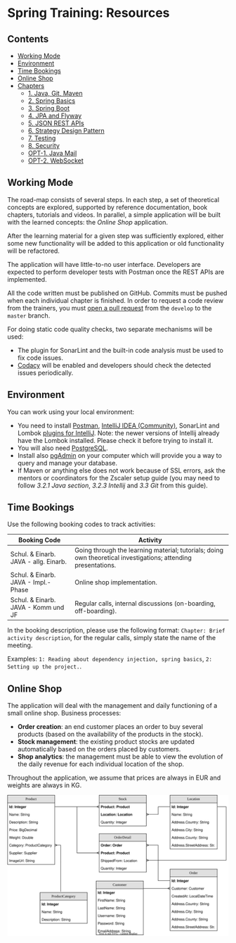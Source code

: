 # Spring Training: Resources

## Contents

 - [Working Mode](#working-mode)
 - [Environment](#environment)
 - [Time Bookings](#time-bookings)
 - [Online Shop](#online-shop)
 - [Chapters](#chapters)
   * [1. Java, Git, Maven](https://github.com/msg-CareerPaths/spring-training/blob/career-start-2023/chapters/100-java-maven.md)
   * [2. Spring Basics](https://github.com/msg-CareerPaths/spring-training/blob/career-start-2023/chapters/200-spring-basics.md)
   * [3. Spring Boot](https://github.com/msg-CareerPaths/spring-training/blob/career-start-2023/chapters/300-spring-boot.md)
   * [4. JPA and Flyway](https://github.com/msg-CareerPaths/spring-training/blob/career-start-2023/chapters/400-jpa-and-flyway.md)
   * [5. JSON REST APIs](https://github.com/msg-CareerPaths/spring-training/blob/career-start-2023/chapters/500-json-rest-apis.md)
   * [6. Strategy Design Pattern](https://github.com/msg-CareerPaths/spring-training/blob/career-start-2023/chapters/600-strategy-design-pattern.md)
   * [7. Testing](https://github.com/msg-CareerPaths/spring-training/blob/career-start-2023/chapters/800-testing.md)
   * [8. Security](https://github.com/msg-CareerPaths/spring-training/blob/career-start-2023/chapters/opt-300-oauth.md)
   * [OPT-1. Java Mail](https://github.com/msg-CareerPaths/spring-training/blob/career-start-2023/chapters/opt-700-java-mail.md)
   * [OPT-2. WebSocket](https://github.com/msg-CareerPaths/spring-training/blob/career-start-2023/chapters/opt-800-websocket.md)

## Working Mode

The road-map consists of several steps. In each step, a set of theoretical concepts are explored, supported by reference documentation, book chapters, tutorials and videos. In parallel, a simple application will be built with the learned concepts: the *Online Shop* application.

After the learning material for a given step was sufficiently explored, either some new functionality will be added to this application or old functionality will be refactored.

The application will have little-to-no user interface. Developers are expected to perform developer tests with Postman once the REST APIs are implemented.

All the code written must be published on GitHub. Commits must be pushed when each individual chapter is finished. In order to request a code review from the trainers, you must [open a pull request](https://help.github.com/en/articles/creating-a-pull-request) from the `develop` to the `master` branch.

For doing static code quality checks, two separate mechanisms will be used:
 - The plugin for SonarLint and the built-in code analysis must be used to fix code issues.
 - [Codacy](https://www.codacy.com/) will be enabled and developers should check the detected issues periodically. 

## Environment

You can work using your local environment:
 - You need to install [Postman](https://www.getpostman.com/apps), [IntelliJ IDEA (Community)](https://www.jetbrains.com/idea/download/#section=windows), SonarLint and Lombok [plugins for IntelliJ](https://www.jetbrains.com/help/idea/managing-plugins.html#install_plugin_from_repo). Note: the newer versions of Intellij already have the Lombok installed. Please check it before trying to install it.
 - You will also need [PostgreSQL](https://www.enterprisedb.com/downloads/postgres-postgresql-downloads).
 - Install also [pgAdmin](https://www.sqlshack.com/an-overview-of-pgadmin-postgresql-management-tool/) on your computer which will provide you a way to query and manage your database.
 - If Maven or anything else does not work because of SSL errors, ask the mentors or coordinators for the Zscaler setup guide (you may need to follow _3.2.1 Java section_, _3.2.3 Intellij_ and _3.3 Git_ from this guide).

## Time Bookings

Use the following booking codes to track activities:

| Booking Code                            | Activity                                                                                                          |
|-----------------------------------------|-------------------------------------------------------------------------------------------------------------------|
| Schul. & Einarb. JAVA - allg. Einarb.   | Going through the learning material; tutorials; doing own theoretical investigations; attending presentations.    |
| Schul. & Einarb. JAVA - Impl.-Phase     | Online shop implementation.                                                                                       |
| Schul. & Einarb. JAVA - Komm und JF     | Regular calls, internal discussions (on-boarding, off-boarding).                                                  |

In the booking description, please use the following format: `Chapter: Brief activity description`, for the regular calls, simply state the name of the meeting. 

Examples: `1: Reading about dependency injection, spring basics`, `2: Setting up the project.`.

## Online Shop
The application will deal with the management and daily functioning of a small online shop. Business processes:
 - **Order creation**: an end customer places an order to buy several products (based on the availability of the products in the stock).
 - **Stock management**: the existing product stocks are updated automatically based on the orders placed by customers.
 - **Shop analytics**: the management must be able to view the evolution of the daily revenue for each individual location of the shop.

Throughout the application, we assume that prices are always in EUR and weights are always in KG. 

![Data Model](./diagrams/careerStart-data-model.svg "Data Model")
